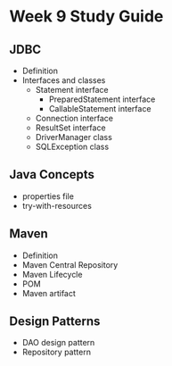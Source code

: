 # Week 9 Study Guide

## JDBC
- Definition
- Interfaces and classes
    - Statement interface
        - PreparedStatement interface
        - CallableStatement interface
    - Connection interface
    - ResultSet interface
    - DriverManager class
    - SQLException class
    
## Java Concepts
- properties file 
- try-with-resources 

## Maven 
- Definition
- Maven Central Repository
- Maven Lifecycle
- POM
- Maven artifact 

## Design Patterns
- DAO design pattern 
- Repository pattern